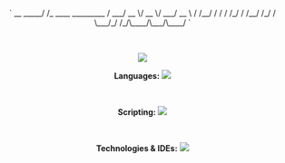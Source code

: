 
<p align="center">
`
        __                   
  _____/ /_  ____  _________ 
 / ___/ __ \/ __ \/ ___/ __ \
/ /__/ / / / /_/ / /__/ /_/ /
\___/_/ /_/\____/\___/\____/ 
`
</p>
<br>


<p align="center">
  <img src="https://github-readme-stats.vercel.app/api?username=ChocolateAdventurouz&theme=transparent" />
</p>

<p align="center">
    <b>Languages:</b>
    <img src="https://skillicons.dev/icons?i=c,cs,python" />
</p>
<br>
<p align="center">
    <b>Scripting:</b>
    <img src="https://skillicons.dev/icons?i=bash" />
</p>
<br>
<p align="center">
    <b>Technologies & IDEs:</b>
    <img src="https://skillicons.dev/icons?i=dotnet,git,visualstudio, linux, md" />
</p>

<br>

<br>
